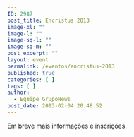 ```yaml
---
ID: 2987
post_title: Encristus 2013
image-xl: ""
image-l: ""
image-sq-l: ""
image-sq-m: ""
post_excerpt: ""
layout: event
permalink: /eventos/encristus-2013
published: true
categories: [ ]
tags: [ ]
author:
  - Equipe GrupoNews
post_date: 2013-02-04 20:48:52
---
```

Em breve mais informações e inscrições.